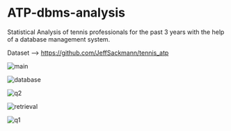 # ATP-dbms-analysis
Statistical Analysis of tennis professionals for the past 3 years with the help of a database management system.

Dataset --> https://github.com/JeffSackmann/tennis_atp



![main](https://user-images.githubusercontent.com/40026126/166816304-804ac3b6-fbaf-46e1-8695-512ea9c0641a.png)


![database](https://user-images.githubusercontent.com/40026126/166816236-96eefb5a-f83f-4057-bf8e-5aa44b3d979e.png)



![q2](https://user-images.githubusercontent.com/40026126/166816329-af31918f-98ed-4d63-8aad-c3e599290f2b.png)


![retrieval](https://user-images.githubusercontent.com/40026126/166816341-6c9819d0-3f2e-4635-8b56-e24408a26ae3.png)



![q1](https://user-images.githubusercontent.com/40026126/166816351-f001a24d-7268-4b59-8f6d-b63b2e252ba4.png)
